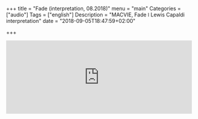 
+++
title = "Fade (interpretation, 08.2018)"
menu = "main"
Categories = ["audio"]
Tags = ["english"]
Description = "MACVIE, Fade  ǀ  Lewis Capaldi interpretation"
date = "2018-09-05T18:47:59+02:00"

+++

<iframe width="100%" height="200" scrolling="no" frameborder="no" allow="autoplay" src="https://w.soundcloud.com/player/?url=https%3A//api.soundcloud.com/tracks/496012746&color=%2300ff6a&auto_play=false&hide_related=false&show_comments=true&show_user=true&show_reposts=false&show_teaser=true&visual=true"></iframe>

